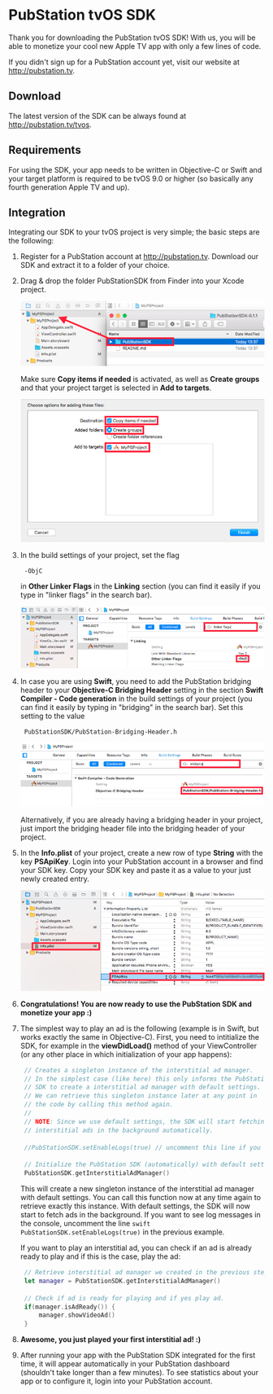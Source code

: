 PubStation tvOS SDK
===================

Thank you for downloading the PubStation tvOS SDK! With us, you will be able to monetize your cool new Apple TV
app with only a few lines of code. 

If you didn't sign up for a PubStation account yet, visit our website at http://pubstation.tv.

Download
--------

The latest version of the SDK can be always found at http://pubstation.tv/tvos.

Requirements
------------

For using the SDK, your app needs to be written in Objective-C or Swift and your target platform is required
to be tvOS 9.0 or higher (so basically any fourth generation Apple TV and up).

Integration
-----------

Integrating our SDK to your tvOS project is very simple; the basic steps are the following:

1. Register for a PubStation account at http://pubstation.tv. Download our SDK and extract it to a folder of your choice.

2. Drag & drop the folder PubStationSDK from Finder into your Xcode project.

   ![Drag & drop into Xcode project](images/1_sdk_drag_drop.png)

   Make sure **Copy items if needed** is activated, as well as **Create groups** and that your project target is
   selected in **Add to targets**.

   ![Copy items](images/2_sdk_copy_items.png)

3. In the build settings of your project, set the flag

   ```
    -ObjC
   ```

   in **Other Linker Flags** in the **Linking** section (you can find it easily if you type in "linker flags"
   in the search bar).

   ![-ObjC flag in Other Linker Flags](images/4_sdk_objc.png)

4. In case you are using **Swift**, you need to add the PubStation bridging header to your
   **Objective-C Bridging Header** setting in the section **Swift Compiler - Code generation** in the build
   settings of your project (you can find it easily by typing in "bridging" in the search bar).
   Set this setting to the value

   ```
    PubStationSDK/PubStation-Bridging-Header.h
   ```

   ![Include bridging header](images/5_sdk_bridging_header.png)


   Alternatively, if you are already having a bridging header in your project, just import the bridging header
   file into the bridging header of your project.

5. In the **Info.plist** of your project, create a new row of type **String** with the key **PSApiKey**.
   Login into your PubStation account in a browser and find your SDK key. Copy your SDK key and paste it
   as a value to your just newly created entry.

   ![Insert your PubStation SDK key](images/6_sdk_key.png)

6. **Congratulations! You are now ready to use the PubStation SDK and monetize your app :)**

7. The simplest way to play an ad is the following (example is in Swift, but works exactly the same in Objective-C).
   First, you need to intitialize the SDK, for example in the **viewDidLoad()** method of your ViewController (or any 
   other place in which initialization of your app happens):

   ```swift
    // Creates a singleton instance of the interstitial ad manager.
    // In the simplest case (like here) this only informs the PubStation
    // SDK to create a interstitial ad manager with default settings.
    // We can retrieve this singleton instance later at any point in
    // the code by calling this method again.
    //
    // NOTE: Since we use default settings, the SDK will start fetching
    // interstitial ads in the background automatically.

    //PubStationSDK.setEnableLogs(true) // uncomment this line if you want to see log messages in the console

    // Initialize the PubStation SDK (automatically) with default settings
    PubStationSDK.getInterstitialAdManager()
   ```

   This will create a new singleton instance of the interstitial ad manager with default settings.
   You can call this function now at any time again to retrieve exactly this instance.
   With default settings, the SDK will now start to fetch ads in the background.
   If you want to see log messages in the console, uncomment the line `swift PubStationSDK.setEnableLogs(true)`
   in the previous example. 
   
   If you want to play an interstitial ad, you can check if an ad is already ready to play
   and if this is the case, play the ad:

   ```swift
    // Retrieve interstitial ad manager we created in the previous step.
    let manager = PubStationSDK.getInterstitialAdManager()

    // Check if ad is ready for playing and if yes play ad.
    if(manager.isAdReady()) {
        manager.showVideoAd()
    }
   ```

8. **Awesome, you just played your first interstitial ad! :)**

9. After running your app with the PubStation SDK integrated for the first time, it will
   appear automatically in your PubStation dashboard (shouldn't take longer than a few minutes).
   To see statistics about your app or to configure it, login into your PubStation account.

